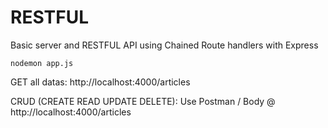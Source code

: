 # RESTFUL
Basic server and RESTFUL API using Chained Route handlers with Express

```
nodemon app.js
```

GET all datas:
http://localhost:4000/articles

CRUD (CREATE READ UPDATE DELETE):
Use Postman / Body @ http://localhost:4000/articles
